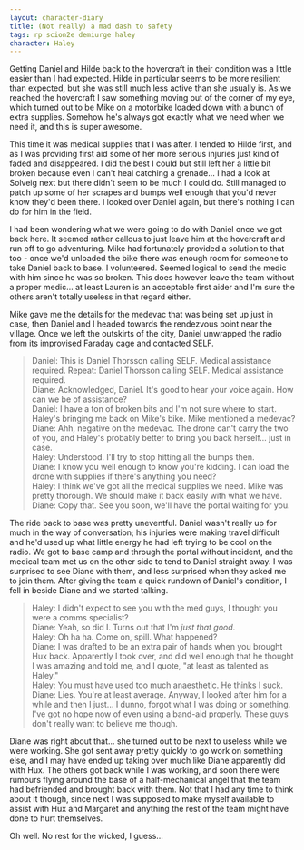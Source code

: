 ```yaml
---
layout: character-diary
title: (Not really) a mad dash to safety
tags: rp scion2e demiurge haley
character: Haley
---
```


Getting Daniel and Hilde back to the hovercraft in their condition was a little easier than I had expected. Hilde in particular seems to be more resilient than expected, but she was still much less active than she usually is. As we reached the hovercraft I saw something moving out of the corner of my eye, which turned out to be Mike on a motorbike loaded down with a bunch of extra supplies. Somehow he's always got exactly what we need when we need it, and this is super awesome.

This time it was medical supplies that I was after. I tended to Hilde first, and as I was providing first aid some of her more serious injuries just kind of faded and disappeared. I did the best I could but still left her a little bit broken because even I can't heal catching a grenade... I had a look at Solveig next but there didn't seem to be much I could do. Still managed to patch up some of her scrapes and bumps well enough that you'd never know they'd been there. I looked over Daniel again, but there's nothing I can do for him in the field. 

I had been wondering what we were going to do with Daniel once we got back here. It seemed rather callous to just leave him at the hovercraft and run off to go adventuring. Mike had fortunately provided a solution to that too - once we'd unloaded the bike there was enough room for someone to take Daniel back to base. I volunteered. Seemed logical to send the medic with him since he was so broken. This does however leave the team without a proper medic... at least Lauren is an acceptable first aider and I'm sure the others aren't totally useless in that regard either.

Mike gave me the details for the medevac that was being set up just in case, then Daniel and I headed towards the rendezvous point near the village. Once we left the outskirts of the city, Daniel unwrapped the radio from its improvised Faraday cage and contacted SELF.

> Daniel: This is Daniel Thorsson calling SELF. Medical assistance required. Repeat: Daniel Thorsson calling SELF. Medical assistance required.  
> Diane: Acknowledged, Daniel. It's good to hear your voice again. How can we be of assistance?  
> Daniel: I have a ton of broken bits and I'm not sure where to start. Haley's bringing me back on Mike's bike. Mike mentioned a medevac?  
> Diane: Ahh, negative on the medevac. The drone can't carry the two of you, and Haley's probably better to bring you back herself... just in case.  
> Haley: Understood. I'll try to stop hitting all the bumps then.  
> Diane: I know you well enough to know you're kidding. I can load the drone with supplies if there's anything you need?  
> Haley: I think we've got all the medical supplies we need. Mike was pretty thorough. We should make it back easily with what we have.  
> Diane: Copy that. See you soon, we'll have the portal waiting for you.

The ride back to base was pretty uneventful. Daniel wasn't really up for much in the way of conversation; his injuries were making travel difficult and he'd used up what little energy he had left trying to be cool on the radio. We got to base camp and through the portal without incident, and the medical team met us on the other side to tend to Daniel straight away. I was surprised to see Diane with them, and less surprised when they asked me to join them. After giving the team a quick rundown of Daniel's condition, I fell in beside Diane and we started talking.

> Haley: I didn't expect to see you with the med guys, I thought you were a comms specialist?  
> Diane: Yeah, so did I. Turns out that I'm *just that good*.  
> Haley: Oh ha ha. Come on, spill. What happened?  
> Diane: I was drafted to be an extra pair of hands when you brought Hux back. Apparently I took over, and did well enough that he thought I was amazing and told me, and I quote, "at least as talented as Haley."  
> Haley: You must have used too much anaesthetic. He thinks I suck.  
> Diane: Lies. You're at least average. Anyway, I looked after him for a while and then I just... I dunno, forgot what I was doing or something. I've got no hope now of even using a band-aid properly. These guys don't really want to believe me though.

Diane was right about that... she turned out to be next to useless while we were working. She got sent away pretty quickly to go work on something else, and I may have ended up taking over much like Diane apparently did with Hux. The others got back while I was working, and soon there were rumours flying around the base of a half-mechanical angel that the team had befriended and brought back with them. Not that I had any time to think about it though, since next I was supposed to make myself available to assist with Hux and Margaret and anything the rest of the team might have done to hurt themselves.

Oh well. No rest for the wicked, I guess...
